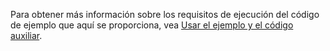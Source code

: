 Para obtener más información sobre los requisitos de ejecución del código de ejemplo que aquí se proporciona, vea [Usar el ejemplo y el código auxiliar](../developer/org-service/use-sample-helper-code.md).